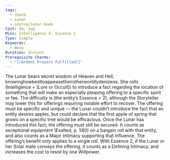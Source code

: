 ```yaml
---
tags:
  - charm
  - Lunar
  - source/lunar-book
Cost: 5m, 1wp
Mins: Intelligence 4, Essence 1
Type: Simple
Keywords:
  - None
Duration: Instant
Prerequisite Charms:
  - "[[Ardent Prayers Fulfilled]]"
---
```

The Lunar bears secret wisdom of Heaven and Hell, knowinghowbesttoappeasetheirotherworldlydenizens. She rolls (Intelligence + [Lore or Occult]) to introduce a fact regarding the location of something that will make an especially pleasing offering to a specific spirit or fae. The difficulty is (the entity’s Essence + 2), although the Storyteller may lower this for offerings requiring notable effort to recover. The offering must be specific and unique — the Lunar couldn’t introduce the fact that an entity desires apples, but could declare that the first apple of spring that grows on a specific tree would be efficacious. Once the Lunar has introduced this fact, the offering must still be secured. It counts as exceptional equipment (Exalted, p. 580) on a bargain roll with that entity, and also counts as a Major Intimacy supporting that influence. The offering’s benefit only applies to a single roll. With Essence 2, if the Lunar or her Solar mate conveys the offering, it counts as a Defining Intimacy, and increases the cost to resist by one Willpower.